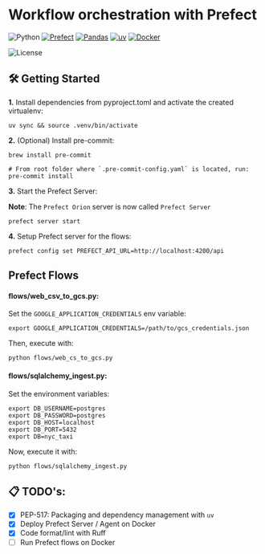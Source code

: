 # Workflow orchestration with Prefect

![Python](https://img.shields.io/badge/Python-3.12-4B8BBE.svg?style=flat&logo=python&logoColor=FFD43B&labelColor=306998)
[![Prefect](https://img.shields.io/badge/Prefect-3.1-060F11?style=flat&logo=prefect&logoColor=white&labelColor=060F11)](https://www.prefect.io/opensource/)
[![Pandas](https://img.shields.io/badge/pandas-150458?style=flat&logo=pandas&logoColor=E70488&labelColor=150458)](https://pandas.pydata.org/docs/user_guide/)
[![uv](https://img.shields.io/badge/astral/uv-261230?style=flat&logo=uv&logoColor=DE5FE9&labelColor=261230)](https://docs.astral.sh/uv/getting-started/installation/)
[![Docker](https://img.shields.io/badge/Docker-329DEE?style=flat&logo=docker&logoColor=white&labelColor=329DEE)](https://docs.docker.com/get-docker/)

![License](https://img.shields.io/badge/license-CC--BY--SA--4.0-31393F?style=flat&logo=creativecommons&logoColor=black&labelColor=white)


## 🛠️ Getting Started

**1.** Install dependencies from pyproject.toml and activate the created virtualenv:
```shell
uv sync && source .venv/bin/activate
```

**2.** (Optional) Install pre-commit:
```shell
brew install pre-commit

# From root folder where `.pre-commit-config.yaml` is located, run:
pre-commit install
```

**3.** Start the Prefect Server:

**Note**: The `Prefect Orion` server is now called `Prefect Server`

```shell
prefect server start
```

**4.** Setup Prefect server for the flows:
```shell
prefect config set PREFECT_API_URL=http://localhost:4200/api
```

## Prefect Flows

#### flows/web_csv_to_gcs.py:
Set the `GOOGLE_APPLICATION_CREDENTIALS` env variable:
```shell
export GOOGLE_APPLICATION_CREDENTIALS=/path/to/gcs_credentials.json
```

Then, execute with:
```shell
python flows/web_cs_to_gcs.py
```

#### flows/sqlalchemy_ingest.py:
Set the environment variables:
```shell
export DB_USERNAME=postgres
export DB_PASSWORD=postgres
export DB_HOST=localhost
export DB_PORT=5432
export DB=nyc_taxi
```

Now, execute it with:
```shell
python flows/sqlalchemy_ingest.py
```


## 📋 TODO's:
- [x] PEP-517: Packaging and dependency management with `uv`
- [x] Deploy Prefect Server / Agent on Docker
- [x] Code format/lint with Ruff
- [ ] Run Prefect flows on Docker
